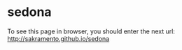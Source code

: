 # sedona
To see this page in browser, you should enter the next url: 
http://sakramento.github.io/sedona
